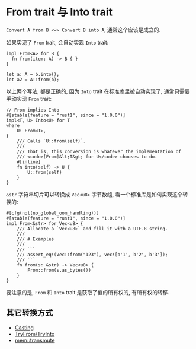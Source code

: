 # From trait 与 Into trait

`Convert A from B <=> Convert B into A`, 通常这个应该是成立的.

如果实现了 `From` trait, 会自动实现 `Into` trait:

```rust, ignore
impl From<A> for B {
  fn from(item: A) -> B { }
}

let a: A = b.into();
let a2 = A::from(b);
```

以上两个写法, 都是正确的, 因为 `Into` trait 在标准库里被自动实现了, 通常只需要手动实现 `From` trait:

```rust, ignore
// From implies Into
#[stable(feature = "rust1", since = "1.0.0")]
impl<T, U> Into<U> for T
where
    U: From<T>,
{
    /// Calls `U::from(self)`.
    ///
    /// That is, this conversion is whatever the implementation of
    /// <code>[From]&lt;T&gt; for U</code> chooses to do.
    #[inline]
    fn into(self) -> U {
        U::from(self)
    }
}
```

`&str` 字符串切片可以转换成 `Vec<u8>` 字节数组, 看一个标准库是如何实现这个转换的:

```rust, ignore
#[cfg(not(no_global_oom_handling))]
#[stable(feature = "rust1", since = "1.0.0")]
impl From<&str> for Vec<u8> {
    /// Allocate a `Vec<u8>` and fill it with a UTF-8 string.
    ///
    /// # Examples
    ///
    /// ```
    /// assert_eq!(Vec::from("123"), vec![b'1', b'2', b'3']);
    /// ```
    fn from(s: &str) -> Vec<u8> {
        From::from(s.as_bytes())
    }
}
```

要注意的是, `From` 和 `Into` trait 是获取了值的所有权的, 有所有权的转移.

## 其它转换方式

- [Casting](../primitives/cast.md)
- [TryFrom/TryInto](../common-traits/try-from-try-into.md)
- [mem::transmute](../mem/mem/transmute.md)
